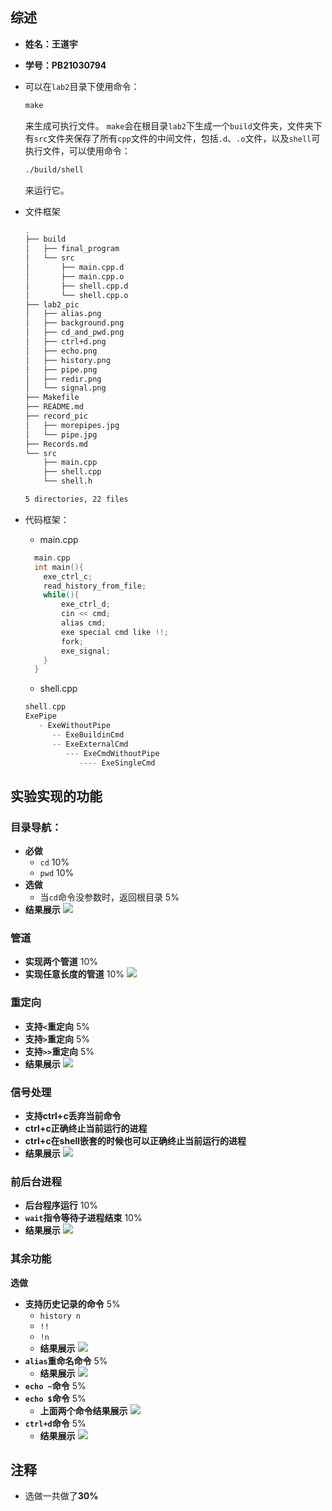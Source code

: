 ## 综述
- **姓名：王道宇**
- **学号：PB21030794**
- 可以在`lab2`目录下使用命令：
  ```txt
  make
  ```
  来生成可执行文件。
  `make`会在根目录`lab2`下生成一个`build`文件夹，文件夹下有`src`文件夹保存了所有`cpp`文件的中间文件，包括`.d`、`.o`文件，以及`shell`可执行文件，可以使用命令：
  ```txt
  ./build/shell
  ```
  来运行它。
  
- 文件框架
  ```bash
  .
  ├── build
  │   ├── final_program
  │   └── src
  │       ├── main.cpp.d
  │       ├── main.cpp.o
  │       ├── shell.cpp.d
  │       └── shell.cpp.o
  ├── lab2_pic
  │   ├── alias.png
  │   ├── background.png
  │   ├── cd_and_pwd.png
  │   ├── ctrl+d.png
  │   ├── echo.png
  │   ├── history.png
  │   ├── pipe.png
  │   ├── redir.png
  │   └── signal.png
  ├── Makefile
  ├── README.md
  ├── record_pic
  │   ├── morepipes.jpg
  │   └── pipe.jpg
  ├── Records.md
  └── src
      ├── main.cpp
      ├── shell.cpp
      └── shell.h

  5 directories, 22 files

  ```
- 代码框架：
  - main.cpp
  ```cpp
    main.cpp
    int main(){
      exe_ctrl_c;
      read_history_from_file;
      while(){
          exe_ctrl_d;
          cin << cmd;
          alias cmd;
          exe special cmd like !!;
          fork;
          exe_signal;
      }
    }
  ```
  - shell.cpp
  ```cpp
  shell.cpp
  ExePipe
     - ExeWithoutPipe
        -- ExeBuildinCmd
        -- ExeExternalCmd
           --- ExeCmdWithoutPipe
              ---- ExeSingleCmd
  ```
## 实验实现的功能
### 目录导航：
- **必做**
  - `cd`    10%
  - `pwd`    10%
- **选做**
  - 当`cd`命令没参数时，返回根目录    5%
- **结果展示**
![](README_pic/cd_and_pwd.png)
### 管道
- **实现两个管道**   10%
- **实现任意长度的管道**   10%
![](README_pic/pipe.png)
### 重定向
- **支持`<`重定向**    5%
- **支持`>`重定向**    5%
- **支持`>>`重定向**    5%
- **结果展示**
![](README_pic/redir.png)
### 信号处理
- **支持ctrl+c丢弃当前命令**
- **ctrl+c正确终止当前运行的进程**
- **ctrl+c在shell嵌套的时候也可以正确终止当前运行的进程**
- **结果展示**
![](README_pic/signal.png)
### 前后台进程
- **后台程序运行**    10%
- **`wait`指令等待子进程结束**    10%
- **结果展示**
![](README_pic/background.png)
### 其余功能
**选做**
- **支持历史记录的命令**    5%
  - `history n`
  - `!!`
  - `!n`
  - **结果展示**
  ![](README_pic/history.png)
- **`alias`重命名命令**    5%
  - **结果展示**
  ![](README_pic/alias.png)
- **`echo ~`命令**    5%
- **`echo $`命令**    5%
  - **上面两个命令结果展示**
  ![](README_pic/echo.png)
- **`ctrl+d`命令**    5%
  - **结果展示**
  ![](README_pic/ctrl+d.png)
## 注释
- 选做一共做了**30%**